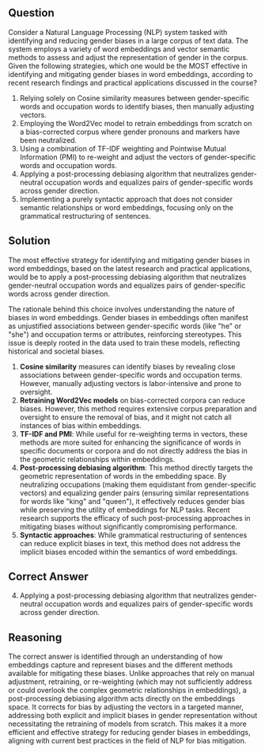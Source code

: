 ## Question
Consider a Natural Language Processing (NLP) system tasked with identifying and reducing gender biases in a large corpus of text data. The system employs a variety of word embeddings and vector semantic methods to assess and adjust the representation of gender in the corpus. Given the following strategies, which one would be the MOST effective in identifying and mitigating gender biases in word embeddings, according to recent research findings and practical applications discussed in the course?

1. Relying solely on Cosine similarity measures between gender-specific words and occupation words to identify biases, then manually adjusting vectors.
2. Employing the Word2Vec model to retrain embeddings from scratch on a bias-corrected corpus where gender pronouns and markers have been neutralized.
3. Using a combination of TF-IDF weighting and Pointwise Mutual Information (PMI) to re-weight and adjust the vectors of gender-specific words and occupation words.
4. Applying a post-processing debiasing algorithm that neutralizes gender-neutral occupation words and equalizes pairs of gender-specific words across gender direction.
5. Implementing a purely syntactic approach that does not consider semantic relationships or word embeddings, focusing only on the grammatical restructuring of sentences.

## Solution

The most effective strategy for identifying and mitigating gender biases in word embeddings, based on the latest research and practical applications, would be to apply a post-processing debiasing algorithm that neutralizes gender-neutral occupation words and equalizes pairs of gender-specific words across gender direction.

The rationale behind this choice involves understanding the nature of biases in word embeddings. Gender biases in embeddings often manifest as unjustified associations between gender-specific words (like "he" or "she") and occupation terms or attributes, reinforcing stereotypes. This issue is deeply rooted in the data used to train these models, reflecting historical and societal biases.

1. **Cosine similarity** measures can identify biases by revealing close associations between gender-specific words and occupation terms. However, manually adjusting vectors is labor-intensive and prone to oversight.
2. **Retraining Word2Vec models** on bias-corrected corpora can reduce biases. However, this method requires extensive corpus preparation and oversight to ensure the removal of bias, and it might not catch all instances of bias within embeddings.
3. **TF-IDF and PMI**: While useful for re-weighting terms in vectors, these methods are more suited for enhancing the significance of words in specific documents or corpora and do not directly address the bias in the geometric relationships within embeddings.
4. **Post-processing debiasing algorithm**: This method directly targets the geometric representation of words in the embedding space. By neutralizing occupations (making them equidistant from gender-specific vectors) and equalizing gender pairs (ensuring similar representations for words like "king" and "queen"), it effectively reduces gender bias while preserving the utility of embeddings for NLP tasks. Recent research supports the efficacy of such post-processing approaches in mitigating biases without significantly compromising performance.
5. **Syntactic approaches**: While grammatical restructuring of sentences can reduce explicit biases in text, this method does not address the implicit biases encoded within the semantics of word embeddings.

## Correct Answer

4. Applying a post-processing debiasing algorithm that neutralizes gender-neutral occupation words and equalizes pairs of gender-specific words across gender direction.

## Reasoning

The correct answer is identified through an understanding of how embeddings capture and represent biases and the different methods available for mitigating these biases. Unlike approaches that rely on manual adjustment, retraining, or re-weighting (which may not sufficiently address or could overlook the complex geometric relationships in embeddings), a post-processing debiasing algorithm acts directly on the embeddings space. It corrects for bias by adjusting the vectors in a targeted manner, addressing both explicit and implicit biases in gender representation without necessitating the retraining of models from scratch. This makes it a more efficient and effective strategy for reducing gender biases in embeddings, aligning with current best practices in the field of NLP for bias mitigation.